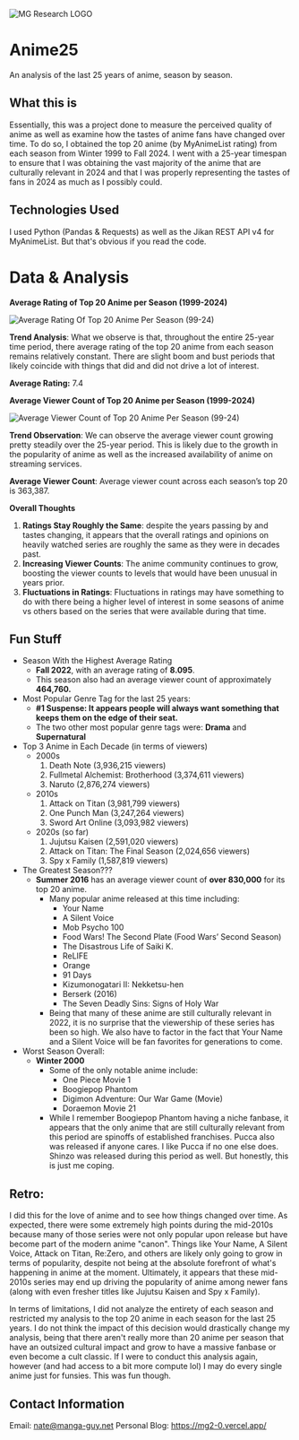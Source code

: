 ![MG Research LOGO](https://github.com/manga-guy/Anime25/assets/68157143/9a4a3241-2589-4bae-a400-69788c420b69)

# Anime25
An analysis of the last 25 years of anime, season by season.


## What this is
Essentially, this was a project done to measure the perceived quality of anime as well as examine how the tastes of anime fans have changed over time. To do so, I obtained the top 20 anime (by MyAnimeList rating) from each season from Winter 1999 to Fall 2024. I went with a 25-year timespan to ensure that I was obtaining the vast majority of the anime that are culturally relevant in 2024 and that I was properly representing the tastes of fans in 2024 as much as I possibly could.

## Technologies Used
I used Python (Pandas & Requests) as well as the Jikan REST API v4 for MyAnimeList. But that's obvious if you read the code.

# Data & Analysis

**Average Rating of Top 20 Anime per Season (1999-2024)**

![Average Rating Of Top 20 Anime Per Season (99-24)](https://github.com/manga-guy/Anime25/assets/68157143/9b2d586a-a864-43ce-bf1e-daf6ae5c1fd6)

**Trend Analysis**: What we observe is that, throughout the entire 25-year time period, there average rating of the top 20 anime from each season remains relatively constant. There are slight boom and bust periods that likely coincide with things that did and did not drive a lot of interest.

**Average Rating:** 7.4

**Average Viewer Count of Top 20 Anime per Season (1999-2024)**

![Average Viewer Count of Top 20 Anime Per Season (99-24)](https://github.com/manga-guy/Anime25/assets/68157143/ab1fe5bd-14c3-4010-9c06-29972792419b)

**Trend Observation**: We can observe the average viewer count growing pretty steadily over the 25-year period. This is likely due to the growth in the popularity of anime as well as the increased availability of anime on streaming services.

**Average Viewer Count**: Average viewer count across each season’s top 20 is 363,387.

**Overall Thoughts**

1. **Ratings Stay Roughly the Same**: despite the years passing by and tastes changing, it appears that the overall ratings and opinions on heavily watched series are roughly the same as they were in decades past.
2. **Increasing Viewer Counts**: The anime community continues to grow, boosting the viewer counts to levels that would have been unusual in years prior.
3. **Fluctuations in Ratings**: Fluctuations in ratings may have something to do with there being a higher level of interest in some seasons of anime vs others based on the series that were available during that time.

## Fun Stuff

- Season With the Highest Average Rating
    - **Fall 2022**, with an average rating of **8.095**.
    - This season also had an average viewer count of approximately **464,760.**
- Most Popular Genre Tag for the last 25 years:
    - **#1 Suspense: It appears people will always want something that keeps them on the edge of their seat.**
    - The two other most popular genre tags were: **Drama** and **Supernatural**
- Top 3 Anime in Each Decade (in terms of viewers)
    - 2000s
        1. Death Note (3,936,215 viewers)
        2. Fullmetal Alchemist: Brotherhood (3,374,611 viewers)
        3. Naruto (2,876,274 viewers)
    - 2010s
        1. Attack on Titan (3,981,799 viewers)
        2. One Punch Man (3,247,264 viewers)
        3. Sword Art Online (3,093,982 viewers)
    - 2020s (so far)
        1. Jujutsu Kaisen (2,591,020 viewers)
        2. Attack on Titan: The Final Season (2,024,656 viewers)
        3. Spy x Family (1,587,819 viewers)
- The Greatest Season???
    - **Summer 2016** has an average viewer count of **over 830,000** for its top 20 anime.
        - Many popular anime released at this time including:
            - Your Name
            - A Silent Voice
            - Mob Psycho 100
            - Food Wars! The Second Plate (Food Wars’ Second Season)
            - The Disastrous Life of Saiki K.
            - ReLIFE
            - Orange
            - 91 Days
            - Kizumonogatari II: Nekketsu-hen
            - Berserk (2016)
            - The Seven Deadly Sins: Signs of Holy War
        - Being that many of these anime are still culturally relevant in 2022, it is no surprise that the viewership of these series has been so high. We also have to factor in the fact that Your Name and a Silent Voice will be fan favorites for generations to come.
- Worst Season Overall:
    - **Winter 2000**
        - Some of the only notable anime include:
            - One Piece Movie 1
            - Boogiepop Phantom
            - Digimon Adventure: Our War Game (Movie)
            - Doraemon Movie 21
        - While I remember Boogiepop Phantom having a niche fanbase, it appears that the only anime that are still culturally relevant from this period are spinoffs of established franchises. Pucca also was released if anyone cares. I like Pucca if no one else does. Shinzo was released during this period as well. But honestly, this is just me coping.

## Retro:

I did this for the love of anime and to see how things changed over time. As expected, there were some extremely high points during the mid-2010s because many of those series were not only popular upon release but have become part of the modern anime "canon". Things like Your Name, A Silent Voice, Attack on Titan, Re:Zero, and others are likely only going to grow in terms of popularity, despite not being at the absolute forefront of what's happening in anime at the moment. Ultimately, it appears that these mid-2010s series may end up driving the popularity of anime among newer fans (along with even fresher titles like Jujutsu Kaisen and Spy x Family).

In terms of limitations, I did not analyze the entirety of each season and restricted my analysis to the top 20 anime in each season for the last 25 years. I do not think the impact of this decision would drastically change my analysis, being that there aren't really more than 20 anime per season that have an outsized cultural impact and grow to have a massive fanbase or even become a cult classic. If I were to conduct this analysis again, however (and had access to a bit more compute lol) I may do every single anime just for funsies. This was fun though.

## Contact Information

Email: nate@manga-guy.net
Personal Blog: https://mg2-0.vercel.app/
